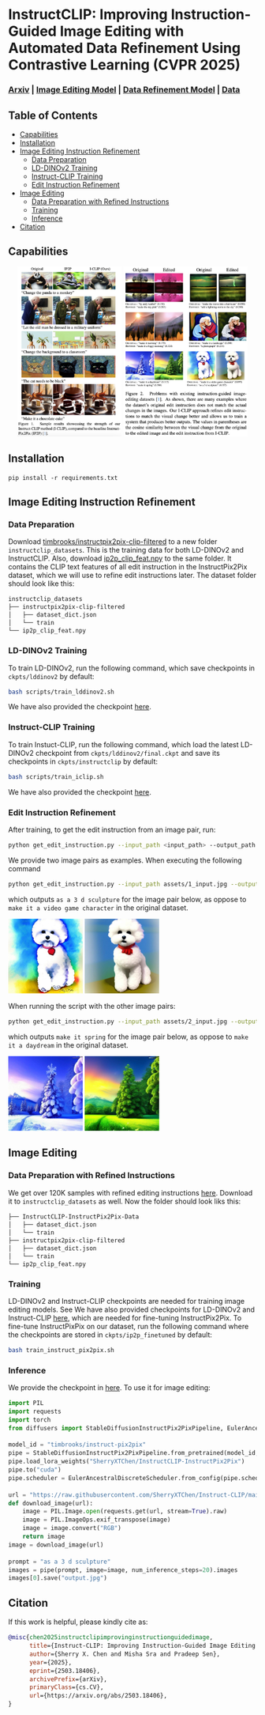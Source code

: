# InstructCLIP: Improving Instruction-Guided Image Editing with Automated Data Refinement Using Contrastive Learning (CVPR 2025)

### [Arxiv](http://arxiv.org/abs/2503.18406) | [Image Editing Model](https://huggingface.co/SherryXTChen/InstructCLIP-InstructPix2Pix) | [Data Refinement Model](https://www.dropbox.com/scl/fo/nn9pykrkxuvykdmt6gmok/ALPoT3AqY_sbnD7d_dq3gNE?rlkey=dx6jjujqhnx3l9g9vsz4cibsj&st=892mjrq2&dl=0) | [Data](https://huggingface.co/datasets/SherryXTChen/InstructCLIP-InstructPix2Pix-Data)

## Table of Contents
- [Capabilities](#capabilities)
- [Installation](#installation)
- [Image Editing Instruction Refinement](#image-editing-instruction-refinement)
    - [Data Preparation](#data-preparation)
    - [LD-DINOv2 Training](#ld-dinov2-training)
    - [Instruct-CLIP Training](instruct-clip-training)
    - [Edit Instruction Refinement](#edit-instruction-refinement)
- [Image Editing](#image-editing)
    - [Data Preparation with Refined Instructions](#data-preparation-with-refined-instructions)
    - [Training](#training)
    - [Inference](#inference)
- [Citation](#citation)

## Capabilities

<p align="center">
  <img src="https://github.com/SherryXTChen/Instruct-CLIP/blob/main/assets/teaser_1.png" alt="Figure 1" width="42%">
  <img src="https://github.com/SherryXTChen/Instruct-CLIP/blob/main/assets/teaser_2.png" alt="Figure 2" width="50%">
</p>

## Installation
```
pip install -r requirements.txt
```

## Image Editing Instruction Refinement

### Data Preparation
Download [timbrooks/instructpix2pix-clip-filtered](https://huggingface.co/datasets/timbrooks/instructpix2pix-clip-filtered) to a new folder `instructclip_datasets`. This is the training data for both LD-DINOv2 and InstructCLIP. Also, download [ip2p_clip_feat.npy](https://www.dropbox.com/scl/fo/id2ow98wqhc38x6csjmxe/AC3SmN-0klY-C6yuZMSd_ic?rlkey=o7mmbh1x60br2y8l3fas2eag2&st=22mqu2si&dl=0) to the same folder. It contains the CLIP text features of all edit instruction in the InstructPix2Pix dataset, which we will use to refine edit instructions later. The dataset folder should look like this:
```
instructclip_datasets
├── instructpix2pix-clip-filtered
│   ├── dataset_dict.json
│   └── train
└── ip2p_clip_feat.npy
```

### LD-DINOv2 Training 

To train LD-DINOv2, run the following command, which save checkpoints in `ckpts/lddinov2` by default:
```bash
bash scripts/train_lddinov2.sh
```
We have also provided the checkpoint [here](https://www.dropbox.com/scl/fo/nn9pykrkxuvykdmt6gmok/ALPoT3AqY_sbnD7d_dq3gNE?rlkey=dx6jjujqhnx3l9g9vsz4cibsj&st=892mjrq2&dl=0).

### Instruct-CLIP Training

To train Instuct-CLIP, run the following command, which load the latest LD-DINOv2 checkpoint from `ckpts/lddinov2/final.ckpt` and save its checkpoints in `ckpts/instructclip` by default:
```bash
bash scripts/train_iclip.sh
```
We have also provided the checkpoint [here](https://www.dropbox.com/scl/fo/nn9pykrkxuvykdmt6gmok/ALPoT3AqY_sbnD7d_dq3gNE?rlkey=dx6jjujqhnx3l9g9vsz4cibsj&st=892mjrq2&dl=0).

### Edit Instruction Refinement

After training, to get the edit instruction from an image pair, run:
```bash
python get_edit_instruction.py --input_path <input_path> --output_path <output_path>
```

We provide two image pairs as examples. When executing the following command
```bash
python get_edit_instruction.py --input_path assets/1_input.jpg --output_path assets/1_output.jpg
```
which outputs `as a 3 d sculpture` for the image pair below, as oppose to `make it a video game character` in the original dataset.

<p align="left">
  <img src="https://github.com/SherryXTChen/Instruct-CLIP/blob/main/assets/1_input.jpg" width="30%">
  <img src="https://github.com/SherryXTChen/Instruct-CLIP/blob/main/assets/1_output.jpg" width="30%">
</p>

When running the script with the other image pairs:
```bash
python get_edit_instruction.py --input_path assets/2_input.jpg --output_path assets/2_output.jpg
```
which outputs `make it spring` for the image pair below, as oppose to `make it a daydream` in the original dataset. 

<p align="left">
  <img src="https://github.com/SherryXTChen/Instruct-CLIP/blob/main/assets/2_input.jpg" width="30%">
  <img src="https://github.com/SherryXTChen/Instruct-CLIP/blob/main/assets/2_output.jpg" width="30%">
</p>

## Image Editing

### Data Preparation with Refined Instructions
We get over 120K samples with refined editing instructions [here](https://huggingface.co/datasets/SherryXTChen/InstructCLIP-InstructPix2Pix-Data). Download it to `instructclip_datasets` as well. Now the folder should look liks this:
```
├── InstructCLIP-InstructPix2Pix-Data
│   ├── dataset_dict.json
│   └── train
├── instructpix2pix-clip-filtered
│   ├── dataset_dict.json
│   └── train
└── ip2p_clip_feat.npy
```

### Training

LD-DINOv2 and Instruct-CLIP checkpoints are needed for training image editing models. See 
We have also provided checkpoints for LD-DINOv2 and Instruct-CLIP [here](https://www.dropbox.com/scl/fo/nn9pykrkxuvykdmt6gmok/ALPoT3AqY_sbnD7d_dq3gNE?rlkey=dx6jjujqhnx3l9g9vsz4cibsj&st=892mjrq2&dl=0), which are needed for fine-tuning InstructPix2Pix. To fine-tune InstructPixPix on our dataset, run the following command where the checkpoints are stored in `ckpts/ip2p_finetuned` by default:
```bash
bash train_instruct_pix2pix.sh
```

### Inference

We provide the checkpoint in [here](https://huggingface.co/SherryXTChen/InstructCLIP-InstructPix2Pix). To use it for image editing:

```python
import PIL
import requests
import torch
from diffusers import StableDiffusionInstructPix2PixPipeline, EulerAncestralDiscreteScheduler

model_id = "timbrooks/instruct-pix2pix"
pipe = StableDiffusionInstructPix2PixPipeline.from_pretrained(model_id, torch_dtype=torch.float16)
pipe.load_lora_weights("SherryXTChen/InstructCLIP-InstructPix2Pix")
pipe.to("cuda")
pipe.scheduler = EulerAncestralDiscreteScheduler.from_config(pipe.scheduler.config)

url = "https://raw.githubusercontent.com/SherryXTChen/Instruct-CLIP/main/assets/1_input.jpg"
def download_image(url):
    image = PIL.Image.open(requests.get(url, stream=True).raw)
    image = PIL.ImageOps.exif_transpose(image)
    image = image.convert("RGB")
    return image
image = download_image(url)

prompt = "as a 3 d sculpture"
images = pipe(prompt, image=image, num_inference_steps=20).images
images[0].save("output.jpg")
```

## Citation
If this work is helpful, please kindly cite as:
```bibtex
@misc{chen2025instructclipimprovinginstructionguidedimage,
      title={Instruct-CLIP: Improving Instruction-Guided Image Editing with Automated Data Refinement Using Contrastive Learning}, 
      author={Sherry X. Chen and Misha Sra and Pradeep Sen},
      year={2025},
      eprint={2503.18406},
      archivePrefix={arXiv},
      primaryClass={cs.CV},
      url={https://arxiv.org/abs/2503.18406}, 
}
```
